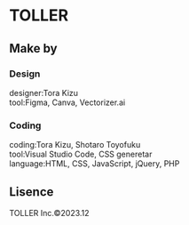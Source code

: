 # TOLLER

## Make by
### Design
designer:Tora Kizu  
tool:Figma, Canva, Vectorizer.ai  
### Coding
coding:Tora Kizu, Shotaro Toyofuku  
tool:Visual Studio Code, CSS generetar  
language:HTML, CSS, JavaScript, jQuery, PHP  

## Lisence
TOLLER Inc.©2023.12
